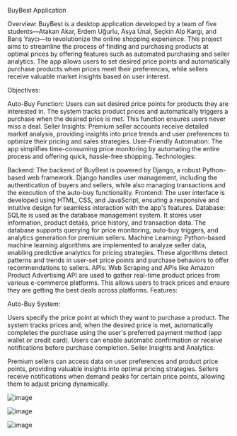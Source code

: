 BuyBest Application

Overview: BuyBest is a desktop application developed by a team of five students—Atakan Akar, Erdem Uğurlu, Asya Ünal, Seçkin Alp Kargı, and Barış Yaycı—to revolutionize the online shopping experience. This project aims to streamline the process of finding and purchasing products at optimal prices by offering features such as automated purchasing and seller analytics. The app allows users to set desired price points and automatically purchase products when prices meet their preferences, while sellers receive valuable market insights based on user interest.

Objectives:

Auto-Buy Function: Users can set desired price points for products they are interested in. The system tracks product prices and automatically triggers a purchase when the desired price is met. This function ensures users never miss a deal.
Seller Insights: Premium seller accounts receive detailed market analysis, providing insights into price trends and user preferences to optimize their pricing and sales strategies.
User-Friendly Automation: The app simplifies time-consuming price monitoring by automating the entire process and offering quick, hassle-free shopping.
Technologies:

Backend: The backend of BuyBest is powered by Django, a robust Python-based web framework. Django handles user management, including the authentication of buyers and sellers, while also managing transactions and the execution of the auto-buy functionality.
Frontend: The user interface is developed using HTML, CSS, and JavaScript, ensuring a responsive and intuitive design for seamless interaction with the app's features.
Database: SQLite is used as the database management system. It stores user information, product details, price history, and transaction data. The database supports querying for price monitoring, auto-buy triggers, and analytics generation for premium sellers.
Machine Learning: Python-based machine learning algorithms are implemented to analyze seller data, enabling predictive analytics for pricing strategies. These algorithms detect patterns and trends in user-set price points and purchase behaviors to offer recommendations to sellers.
APIs: Web Scraping and APIs like Amazon Product Advertising API are used to gather real-time product prices from various e-commerce platforms. This allows users to track prices and ensure they are getting the best deals across platforms.
Features:

Auto-Buy System:

Users specify the price point at which they want to purchase a product.
The system tracks prices and, when the desired price is met, automatically completes the purchase using the user's preferred payment method (app wallet or credit card).
Users can enable automatic confirmation or receive notifications before purchase completion.
Seller Insights and Analytics:

Premium sellers can access data on user preferences and product price points, providing valuable insights into optimal pricing strategies.
Sellers receive notifications when demand peaks for certain price points, allowing them to adjust pricing dynamically.

![image](https://github.com/user-attachments/assets/df934bf4-2a6a-4aba-b96b-bffd8096d174)

![image](https://github.com/user-attachments/assets/58a77938-2924-4fa3-a4f1-a7226829e5d1)

![image](https://github.com/user-attachments/assets/b3b211e1-dbbb-4673-9182-d73768d13ec7)





